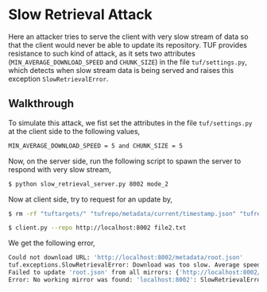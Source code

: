 # Slow Retrieval Attack
Here an attacker tries to serve the client with very slow stream of data so that the client would never be able to update its repository.
TUF provides resistance to such kind of attack, as it sets two attributes (`MIN_AVERAGE_DOWNLOAD_SPEED` and `CHUNK_SIZE`) 
in the file  `tuf/settings.py`, which detects when slow stream data is being served and raises this exception `SlowRetrievalError`.

## Walkthrough
To simulate this attack, we fist set the attributes in the file `tuf/settings.py` at the client side to the following values, 

```Bash
MIN_AVERAGE_DOWNLOAD_SPEED = 5 and CHUNK_SIZE = 5
```

Now, on the server side, run the following script to spawn the server to respond with very slow stream, 

```Bash
$ python slow_retrieval_server.py 8002 mode_2
```

Now at client side, try to request for an update by, 

```Bash
$ rm -rf "tuftargets/" "tufrepo/metadata/current/timestamp.json" "tufrepo/metadata/current/snapshot.json"
```

```Bash
$ client.py --repo http://localhost:8002 file2.txt
```
We get the following error, 
```Bash
Could not download URL: 'http://localhost:8002/metadata/root.json'
tuf.exceptions.SlowRetrievalError: Download was too slow. Average speed: 1.991938457761411 bytes per second.
Failed to update 'root.json' from all mirrors: {'http://localhost:8002/metadata/root.json': SlowRetrievalError()}
Error: No working mirror was found: 'localhost:8002': SlowRetrievalError()
```


